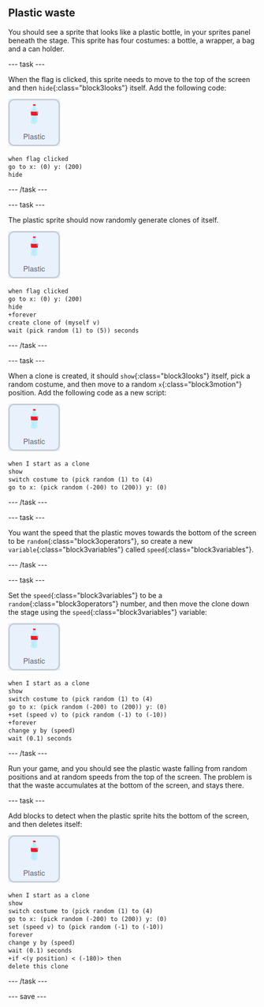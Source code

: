 ## Plastic waste

You should see a sprite that looks like a plastic bottle, in your sprites panel beneath the stage. This sprite has four costumes: a bottle, a wrapper, a bag and a can holder.

--- task ---

When the flag is clicked, this sprite needs to move to the top of the screen and then `hide`{:class="block3looks"} itself. Add the following code:

![plastic sprite](images/plastic-sprite.png)

```blocks3
when flag clicked
go to x: (0) y: (200)
hide
```

--- /task ---

--- task ---

The plastic sprite should now randomly generate clones of itself.

![plastic sprite](images/plastic-sprite.png)

```blocks3
when flag clicked
go to x: (0) y: (200)
hide
+forever
create clone of (myself v)
wait (pick random (1) to (5)) seconds
```

--- /task ---

--- task ---

When a clone is created, it should `show`{:class="block3looks"} itself, pick a random costume, and then  move to a random `x`{:class="block3motion"} position. Add the following code as a new script:

![plastic sprite](images/plastic-sprite.png)

```blocks3
when I start as a clone
show
switch costume to (pick random (1) to (4)
go to x: (pick random (-200) to (200)) y: (0)
```
--- /task ---

--- task ---

You want the speed that the plastic moves towards the bottom of the screen to be `random`{:class="block3operators"}, so create a new `variable`{:class="block3variables"} called `speed`{:class="block3variables"}.

--- /task ---

--- task ---

Set the `speed`{:class="block3variables"} to be a `random`{:class="block3operators"} number, and then move the clone down the stage using the `speed`{:class="block3variables"} variable:

![plastic sprite](images/plastic-sprite.png)

```blocks3
when I start as a clone
show
switch costume to (pick random (1) to (4)
go to x: (pick random (-200) to (200)) y: (0)
+set (speed v) to (pick random (-1) to (-10))
+forever
change y by (speed)
wait (0.1) seconds

```

--- /task ---

Run your game, and you should see the plastic waste falling from random positions and at random speeds from the top of the screen. The problem is that the waste accumulates at the bottom of the screen, and stays there.

--- task ---

Add blocks to detect when the plastic sprite hits the bottom of the screen, and then deletes itself:

![plastic sprite](images/plastic-sprite.png)

```blocks3
when I start as a clone
show
switch costume to (pick random (1) to (4)
go to x: (pick random (-200) to (200)) y: (0)
set (speed v) to (pick random (-1) to (-10))
forever
change y by (speed)
wait (0.1) seconds
+if <(y position) < (-180)> then
delete this clone
```

--- /task ---

--- save ---


